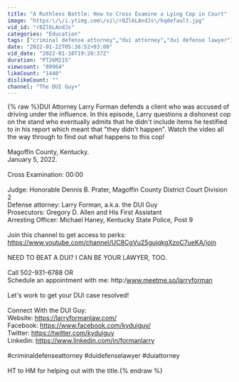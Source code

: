 ```yaml
---
title: "A Ruthless Battle: How to Cross Examine a Lying Cop in Court"
image: "https:\/\/i.ytimg.com\/vi\/r8Zl6LAndJs\/hqdefault.jpg"
vid_id: "r8Zl6LAndJs"
categories: "Education"
tags: ["criminal defense attorney","dui attorney","dui defense lawyer"]
date: "2022-01-22T05:38:52+03:00"
vid_date: "2022-01-18T19:20:37Z"
duration: "PT26M21S"
viewcount: "89964"
likeCount: "1440"
dislikeCount: ""
channel: "The DUI Guy+"
---
```

{% raw %}DUI Attorney Larry Forman defends a client who was accused of driving under the influence. In this episode, Larry questions a dishonest cop on the stand who eventually admits that he didn't include items he testified to in his report which meant that &quot;they didn't happen&quot;. Watch the video all the way through to find out what happens to this cop!<br /><br />Magoffin County, Kentucky.<br />January 5, 2022.<br /><br />Cross Examination: 00:00<br /><br />Judge: Honorable Dennis B. Prater, Magoffin County District Court Division 2<br />Defense attorney: Larry Forman, a.k.a. the DUI Guy<br />Prosecutors: Gregory D. Allen and His First Assistant<br />Arresting Officer: Michael Haney, Kentucky State Police, Post 9<br /><br />Join this channel to get access to perks:<br /><a rel="nofollow" target="blank" href="https://www.youtube.com/channel/UC8CgVu25gujqkgXzoC7ueKA/join">https://www.youtube.com/channel/UC8CgVu25gujqkgXzoC7ueKA/join</a><br /><br />NEED TO BEAT A DUI? I CAN BE YOUR LAWYER, TOO. <br /><br />Call 502-931-6788  OR<br />Schedule an appointment with me: http:/www.meetme.so/larryforman <br /><br />Let's work to get your DUI case resolved! <br /><br />Connect With the DUI Guy:<br />Website: <a rel="nofollow" target="blank" href="https://larryformanlaw.com/">https://larryformanlaw.com/</a><br />Facebook: <a rel="nofollow" target="blank" href="https://www.facebook.com/kyduiguy/">https://www.facebook.com/kyduiguy/</a><br />Twitter: <a rel="nofollow" target="blank" href="https://twitter.com/kyduiguy">https://twitter.com/kyduiguy</a><br />Linkedin: <a rel="nofollow" target="blank" href="https://www.linkedin.com/in/formanlarry">https://www.linkedin.com/in/formanlarry</a><br /><br />#criminaldefenseattorney #duidefenselawyer #duiattorney<br /><br />HT to HM for helping out with the title.{% endraw %}
